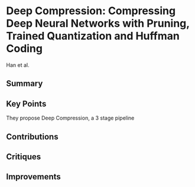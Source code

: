 # Deep Compression: Compressing Deep Neural Networks with Pruning, Trained Quantization and Huffman Coding

Han et al.

## Summary

## Key Points

They propose Deep Compression, a 3 stage pipeline

## Contributions

## Critiques

## Improvements